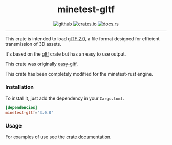 <h1 align="center">
    minetest-gltf
</h1>
<p align="center">
   <a href="https://github.com/jordan4ibanez/minetest-gltf/actions">
      <img src="https://github.com/flomonster/minetest-gltf/workflows/Build/badge.svg" alt="github">
   </a>
   <a href="https://crates.io/crates/minetest-gltf">
      <img src="https://img.shields.io/crates/v/minetest-gltf.svg" alt="crates.io">
   </a>
   <a href="https://docs.rs/minetest-gltf">
      <img src="https://docs.rs/minetest-gltf/badge.svg" alt="docs.rs">
   </a>
</p>
<hr>

This crate is intended to load [glTF 2.0](https://www.khronos.org/gltf), a file format designed for efficient transmission of 3D assets.

It's based on the [gltf](https://github.com/gltf-rs/gltf) crate but has an easy to use output.

This crate was originally [easy-gltf](https://crates.io/crates/easy-gltf).

This crate has been completely modified for the minetest-rust engine.

### Installation

To install it, just add the dependency in your `Cargo.toml`.

```toml
[dependencies]
minetest-gltf="3.0.0"
```

### Usage

For examples of use see the [crate documentation](https://docs.rs/minetest-gltf).
